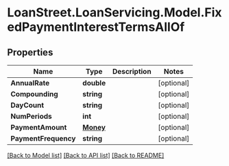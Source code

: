 # LoanStreet.LoanServicing.Model.FixedPaymentInterestTermsAllOf
## Properties

Name | Type | Description | Notes
------------ | ------------- | ------------- | -------------
**AnnualRate** | **double** |  | [optional] 
**Compounding** | **string** |  | [optional] 
**DayCount** | **string** |  | [optional] 
**NumPeriods** | **int** |  | [optional] 
**PaymentAmount** | [**Money**](Money.md) |  | [optional] 
**PaymentFrequency** | **string** |  | [optional] 

[[Back to Model list]](../README.md#documentation-for-models) [[Back to API list]](../README.md#documentation-for-api-endpoints) [[Back to README]](../README.md)

